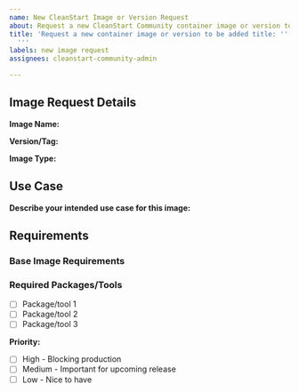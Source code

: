 ```yaml
---
name: New CleanStart Image or Version Request
about: Request a new CleanStart Community container image or version to be added
title: 'Request a new container image or version to be added title: ''[IMAGE REQUEST]
  '''
labels: new image request
assignees: cleanstart-community-admin

---
```


## Image Request Details

**Image Name:** 
<!-- e.g., nginx, postgresql, redis -->

**Version/Tag:** 
<!-- Specific version or tag needed (leave blank for latest) -->
<!-- e.g., 1.21.0, alpine3.18, latest -->

**Image Type:** 
<!-- Select one: Web Server / Database / Message Queue / Application Runtime / Development Tools / Monitoring-Logging / Security Tools / Other -->

## Use Case

**Describe your intended use case for this image:**
<!-- Provide detailed explanation of why you need this image -->

## Requirements

### Base Image Requirements
<!-- Any specific base image requirements? (Alpine, Ubuntu, distroless, etc.) -->
<!-- Example: Prefer Alpine-based for smaller size -->

### Required Packages/Tools
<!-- List any specific packages, tools, or dependencies that should be included -->
- [ ] Package/tool 1
- [ ] Package/tool 2
- [ ] Package/tool 3

**Priority:**
- [ ] High - Blocking production
- [ ] Medium - Important for upcoming release  
- [ ] Low - Nice to have
